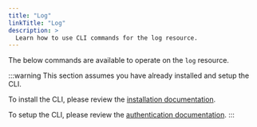 ```yaml
---
title: "Log"
linkTitle: "Log"
description: >
  Learn how to use CLI commands for the log resource.
---
```


The below commands are available to operate on the `log` resource.

:::warning
This section assumes you have already installed and setup the CLI.

To install the CLI, please review the [installation documentation](/docs/reference/cli/install.md).

To setup the CLI, please review the [authentication documentation](/docs/reference/cli/authentication/).
:::
